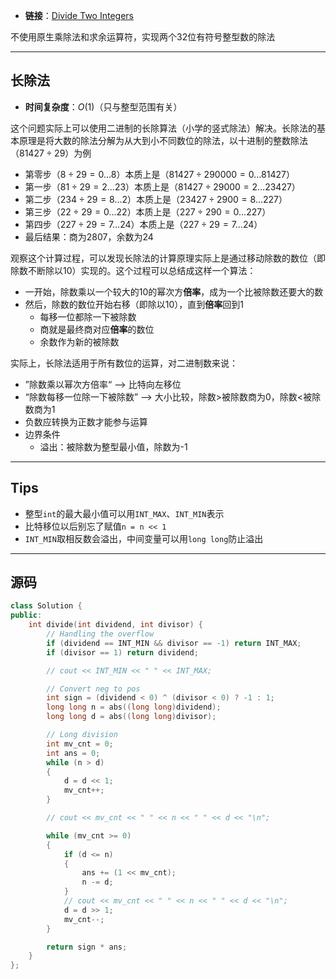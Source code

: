 + **链接**：[Divide Two Integers](https://leetcode.com/problems/divide-two-integers/)

不使用原生乘除法和求余运算符，实现两个32位有符号整型数的除法

---
## 长除法

+ **时间复杂度**：$O(1)$（只与整型范围有关）

这个问题实际上可以使用二进制的长除算法（小学的竖式除法）解决。长除法的基本原理是将大数的除法分解为从大到小不同数位的除法，以十进制的整数除法（$81427\div29$）为例

+ 第零步（$8\div29=0\dots8$）本质上是（$81427\div290000=0\dots81427$）
+ 第一步（$81\div29=2\dots23$）本质上是（$81427\div29000=2\dots23427$）
+ 第二步（$234\div29=8\dots2$）本质上是（$23427\div2900=8\dots227$）
+ 第三步（$22\div29=0\dots22$）本质上是（$227\div290=0\dots227$）
+ 第四步（$227\div29=7\dots24$）本质上是（$227\div29=7\dots24$）
+ 最后结果：商为2807，余数为24

观察这个计算过程，可以发现长除法的计算原理实际上是通过移动除数的数位（即除数不断除以10）实现的。这个过程可以总结成这样一个算法：

+ 一开始，除数乘以一个较大的10的幂次方**倍率**，成为一个比被除数还要大的数
+ 然后，除数的数位开始右移（即除以10），直到**倍率**回到1
	+ 每移一位都除一下被除数
	+ 商就是最终商对应**倍率**的数位
	+ 余数作为新的被除数

实际上，长除法适用于所有数位的运算，对二进制数来说：

+ ”除数乘以幂次方倍率“ --> 比特向左移位
+ “除数每移一位除一下被除数” --> 大小比较，除数>被除数商为0，除数<被除数商为1
+ 负数应转换为正数才能参与运算
+ 边界条件
	+ 溢出：被除数为整型最小值，除数为-1

---
## Tips

+ 整型`int`的最大最小值可以用`INT_MAX`、`INT_MIN`表示
+ 比特移位以后别忘了赋值`n = n << 1`
+ `INT_MIN`取相反数会溢出，中间变量可以用`long long`防止溢出

---
## 源码

```C++
class Solution {
public:
    int divide(int dividend, int divisor) {
        // Handling the overflow
        if (dividend == INT_MIN && divisor == -1) return INT_MAX;
        if (divisor == 1) return dividend;

        // cout << INT_MIN << " " << INT_MAX;

        // Convert neg to pos
        int sign = (dividend < 0) ^ (divisor < 0) ? -1 : 1;
        long long n = abs((long long)dividend);
        long long d = abs((long long)divisor);

        // Long division
        int mv_cnt = 0;
        int ans = 0;
        while (n > d) 
        {   
            d = d << 1;
            mv_cnt++;
        }

        // cout << mv_cnt << " " << n << " " << d << "\n";

        while (mv_cnt >= 0)
        {
            if (d <= n) 
            {
                ans += (1 << mv_cnt);
                n -= d;
            }
            // cout << mv_cnt << " " << n << " " << d << "\n";
            d = d >> 1;
            mv_cnt--;
        }

        return sign * ans;
    }
};
```
